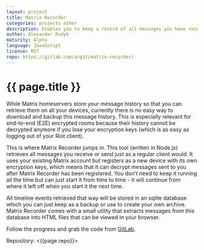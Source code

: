 ```yaml
---
layout: project
title: Matrix Recorder
categories: projects other
description: Enables you to keep a record of all messages you have received.
author: Alexander Rudyk
maturity: Alpha
language: JavaScript
license: MIT
repo: https://gitlab.com/argit/matrix-recorder/
---
```


# {{ page.title }}
While Matrix homeservers store your message history so that you can retrieve them on all your devices, currently there is no easy way to download and backup this message history. This is especially relevant for end-to-end (E2E) encrypted rooms because their history cannot be decrypted anymore if you lose your encryption keys (which is as easy as logging out of your Riot client).

This is where Matrix Recorder jumps in. This tool (written in Node.js) retrieves all messages you receive or send just as a regular client would. It uses your existing Matrix account but registers as a new device with its own encryption keys, which means that it can decrypt messages sent to you after Matrix Recorder has been registered. You don’t need to keep it running all the time but can just start it from time to time - it will continue from where it left off when you start it the next time.

All timeline events retrieved that way will be stored in an sqlite database which you can just keep as a backup or use to create your own archive. Matrix Recorder comes with a small utility that extracts messages from this database into HTML files that can be viewed in your browser.

Follow the progress and grab the code from [GitLab](https://gitlab.com/argit/matrix-recorder).

Repository: <{{page.repo}}>
